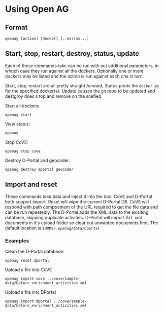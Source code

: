 Using Open AG
=============

Format
------

    openag [action] [docker] [..extras...]

Start, stop, restart, destroy, status, update
---------------------------------------------

Each of these commands take can be run with out additional parameters, in whuch case they run against all the dockers.  Optionally one or more dockers may be listed and the action is run against each one in turn.

Start, stop, restart are all pretty straight forward,  Status prints the ```docker ps``` for the specified docker(s).  Update causes the git repo to be updated and destgroy does s top and remove on the scefied

Start all dockers:

    openag start

View status:

    openag

Stop CoVE:

    openag stop cove

Destroy D-Portal and geocoder:

    openag destroy dportal geocoder

Import and reset
----------------

These commands take data and inject it into the tool.  CoVE and D-Portal both support import.  Reset will wipe the current D-Portal DB.  CoVE will respond with path compoement of the URL required to get the file data and can be run repeatedly.  The D-Portal adds the XML data to the exisiting database, skipping duplicate activities.  D-Portal will import ALL xml documents in it's upload folder so clear out unwanted docuemnts first.  The default location is ```$HOME/.openag/data/dportal```

### Examples

Clean the D-Portal database:

    openag reset dportal

Upload a file into CoVE

    openag import cove ../cove/sample-data/before_enrichment_activities.xml

Upload a file into DPortal

    openag import dportal ../cove/sample-data/before_enrichment_activities.xml
